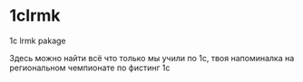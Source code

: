# 1clrmk
1с lrmk pakage

Здесь можно найти всё что только мы учили по 1с, твоя напоминалка на региональном чемпионате по фистинг 1с
